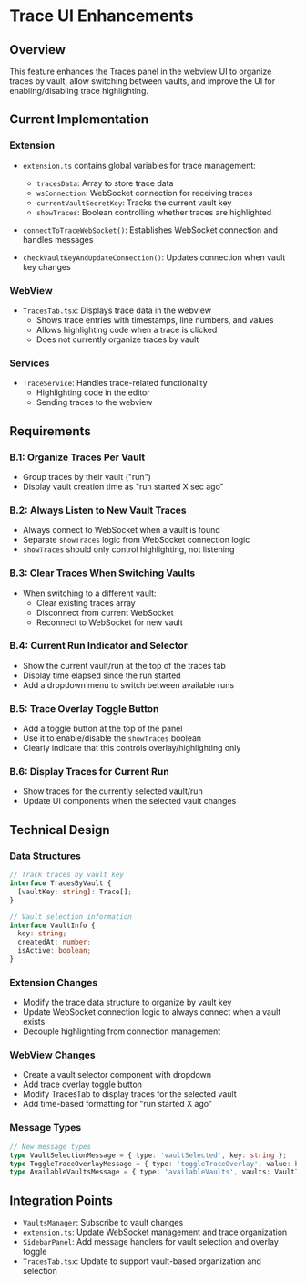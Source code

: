 # Trace UI Enhancements

## Overview
This feature enhances the Traces panel in the webview UI to organize traces by vault, allow switching between vaults, and improve the UI for enabling/disabling trace highlighting.

## Current Implementation

### Extension
- `extension.ts` contains global variables for trace management:
  - `tracesData`: Array to store trace data
  - `wsConnection`: WebSocket connection for receiving traces
  - `currentVaultSecretKey`: Tracks the current vault key
  - `showTraces`: Boolean controlling whether traces are highlighted

- `connectToTraceWebSocket()`: Establishes WebSocket connection and handles messages
- `checkVaultKeyAndUpdateConnection()`: Updates connection when vault key changes

### WebView
- `TracesTab.tsx`: Displays trace data in the webview
  - Shows trace entries with timestamps, line numbers, and values
  - Allows highlighting code when a trace is clicked
  - Does not currently organize traces by vault

### Services
- `TraceService`: Handles trace-related functionality
  - Highlighting code in the editor
  - Sending traces to the webview

## Requirements

### B.1: Organize Traces Per Vault
- Group traces by their vault ("run")
- Display vault creation time as "run started X sec ago"

### B.2: Always Listen to New Vault Traces
- Always connect to WebSocket when a vault is found
- Separate `showTraces` logic from WebSocket connection logic
- `showTraces` should only control highlighting, not listening

### B.3: Clear Traces When Switching Vaults
- When switching to a different vault:
  - Clear existing traces array
  - Disconnect from current WebSocket
  - Reconnect to WebSocket for new vault

### B.4: Current Run Indicator and Selector
- Show the current vault/run at the top of the traces tab
- Display time elapsed since the run started
- Add a dropdown menu to switch between available runs

### B.5: Trace Overlay Toggle Button
- Add a toggle button at the top of the panel
- Use it to enable/disable the `showTraces` boolean
- Clearly indicate that this controls overlay/highlighting only

### B.6: Display Traces for Current Run
- Show traces for the currently selected vault/run
- Update UI components when the selected vault changes

## Technical Design

### Data Structures
```typescript
// Track traces by vault key
interface TracesByVault {
  [vaultKey: string]: Trace[];
}

// Vault selection information
interface VaultInfo {
  key: string; 
  createdAt: number;
  isActive: boolean;
}
```

### Extension Changes
- Modify the trace data structure to organize by vault key
- Update WebSocket connection logic to always connect when a vault exists
- Decouple highlighting from connection management

### WebView Changes
- Create a vault selector component with dropdown
- Add trace overlay toggle button
- Modify TracesTab to display traces for the selected vault
- Add time-based formatting for "run started X ago"

### Message Types
```typescript
// New message types
type VaultSelectionMessage = { type: 'vaultSelected', key: string };
type ToggleTraceOverlayMessage = { type: 'toggleTraceOverlay', value: boolean };
type AvailableVaultsMessage = { type: 'availableVaults', vaults: VaultInfo[] };
```

## Integration Points
- `VaultsManager`: Subscribe to vault changes
- `extension.ts`: Update WebSocket management and trace organization
- `SidebarPanel`: Add message handlers for vault selection and overlay toggle
- `TracesTab.tsx`: Update to support vault-based organization and selection
